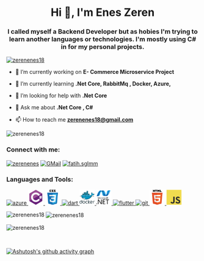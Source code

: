 <h1 align="center">Hi 👋, I'm Enes Zeren</h1>
<h3 align="center">I called myself a Backend Developer but as hobies I'm trying to learn another languages or technologies. I'm mostly using C# in for my personal projects.</h3>


<p align="left"> <a href="https://github.com/ryo-ma/github-profile-trophy"><img src="https://github-profile-trophy.vercel.app/?username=zerenenes18" alt="zerenenes18" /></a> </p>


- 🔭 I’m currently working on **E- Commerce Microservice Project**

- 🌱 I’m currently learning **.Net Core, RabbitMq , Docker, Azure,**

- 🤝 I’m looking for help with **.Net Core**

- 💬 Ask me about **.Net Core , C#**

- 📫 How to reach me **zerenenes18@gmail.com**


<p align="left"> <img src="https://komarev.com/ghpvc/?username=zerenenes18&label=Profile%20views&color=0e75b6&style=flat" alt="zerenenes18" /> </p>


<h3 align="left">Connect with me:</h3>
<p align="left"> 
<a href="https://linkedin.com/in/enes-zeren" target="blank"><img align="center" src="https://raw.githubusercontent.com/rahuldkjain/github-profile-readme-generator/master/src/images/icons/Social/linked-in-alt.svg" alt="zerenenes" height="30" width="40" /></a>
<a href="mailto:zerenenes18@gmail.com" target="blank"><img align="center" src="https://img.shields.io/badge/Gmail-D14836?style=for-the-badge&logo=gmail&logoColor=white" alt="GMail"/></a>
<a href="https://instagram.com/z.enes01" target="blank"><img align="center" src="https://raw.githubusercontent.com/rahuldkjain/github-profile-readme-generator/master/src/images/icons/Social/instagram.svg" alt="fatih.sglmm" height="30" width="40" /></a>
 
<h3 align="left">Languages and Tools:</h3>
<p align="left">
  <a href="https://azure.microsoft.com/en-in/" target="_blank" rel="noreferrer">
    <img src="https://www.vectorlogo.zone/logos/microsoft_azure/microsoft_azure-icon.svg" alt="azure" width="40" height="40"/>
  </a>
  <a href="https://www.w3schools.com/cs/" target="_blank" rel="noreferrer">
    <img src="https://raw.githubusercontent.com/devicons/devicon/master/icons/csharp/csharp-original.svg" alt="csharp" width="40" height="40"/>
  </a>
  <a href="https://www.w3schools.com/css/" target="_blank" rel="noreferrer">
    <img src="https://raw.githubusercontent.com/devicons/devicon/master/icons/css3/css3-original-wordmark.svg" alt="css3" width="40" height="40"/>
  </a>
  <a href="https://dart.dev" target="_blank" rel="noreferrer">
    <img src="https://www.vectorlogo.zone/logos/dartlang/dartlang-icon.svg" alt="dart" width="40" height="40"/>
  </a>
  <a href="https://www.docker.com/" target="_blank" rel="noreferrer">
    <img src="https://raw.githubusercontent.com/devicons/devicon/master/icons/docker/docker-original-wordmark.svg" alt="docker" width="40" height="40"/>
  </a>
  <a href="https://dotnet.microsoft.com/" target="_blank" rel="noreferrer">
    <img src="https://raw.githubusercontent.com/devicons/devicon/master/icons/dot-net/dot-net-original-wordmark.svg" alt="dotnet" width="40" height="40"/>
  </a>
  <a href="https://flutter.dev" target="_blank" rel="noreferrer">
    <img src="https://www.vectorlogo.zone/logos/flutterio/flutterio-icon.svg" alt="flutter" width="40" height="40"/>
  </a>
  <a href="https://git-scm.com/" target="_blank" rel="noreferrer">
    <img src="https://www.vectorlogo.zone/logos/git-scm/git-scm-icon.svg" alt="git" width="40" height="40"/>
  </a>
  <a href="https://www.w3.org/html/" target="_blank" rel="noreferrer">
    <img src="https://raw.githubusercontent.com/devicons/devicon/master/icons/html5/html5-original-wordmark.svg" alt="html5" width="40" height="40"/>
  </a>
  <a href="https://developer.mozilla.org/en-US/docs/Web/JavaScript" target="_blank" rel="noreferrer">
    <img src="https://raw.githubusercontent.com/devicons/devicon/master/icons/javascript/javascript-original.svg" alt="javascript" width="40" height="40"/>
  </a>
 <p><img align="left" src="https://github-readme-stats.vercel.app/api/top-langs?username=zerenenes18&show_icons=true&locale=en&layout=compact" alt="zerenenes18" /></p>



<p>&nbsp;<img align="center" src="https://github-readme-stats.vercel.app/api?username=zerenenes18&show_icons=true&locale=en" alt="zerenenes18" /></p>

<p><img align="center" src="https://github-readme-streak-stats.herokuapp.com/?user=zerenenes18&" alt="zerenenes18" /></p>

<br/>

[![Ashutosh's github activity graph](https://github-readme-activity-graph.cyclic.app/graph?username=zerenenes18&theme=chartreuse-dark)](https://github.com/ashutosh00710/github-readme-activity-graph)

